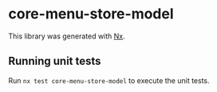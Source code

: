 # core-menu-store-model

This library was generated with [Nx](https://nx.dev).

## Running unit tests

Run `nx test core-menu-store-model` to execute the unit tests.
